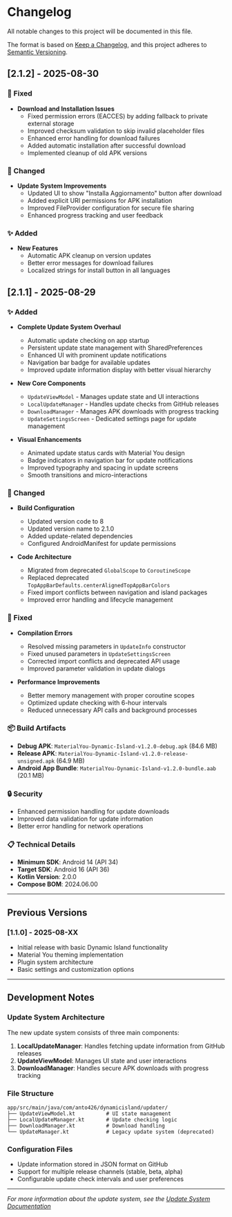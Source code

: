 # Changelog

All notable changes to this project will be documented in this file.

The format is based on [Keep a Changelog](https://keepachangelog.com/en/1.0.0/),
and this project adheres to [Semantic Versioning](https://semver.org/spec/v2.0.0.html).

## [2.1.2] - 2025-08-30

### 🐛 Fixed
- **Download and Installation Issues**
  - Fixed permission errors (EACCES) by adding fallback to private external storage
  - Improved checksum validation to skip invalid placeholder files
  - Enhanced error handling for download failures
  - Added automatic installation after successful download
  - Implemented cleanup of old APK versions

### 🔧 Changed
- **Update System Improvements**
  - Updated UI to show "Installa Aggiornamento" button after download
  - Added explicit URI permissions for APK installation
  - Improved FileProvider configuration for secure file sharing
  - Enhanced progress tracking and user feedback

### ✨ Added
- **New Features**
  - Automatic APK cleanup on version updates
  - Better error messages for download failures
  - Localized strings for install button in all languages

## [2.1.1] - 2025-08-29

### ✨ Added
- **Complete Update System Overhaul**
  - Automatic update checking on app startup
  - Persistent update state management with SharedPreferences
  - Enhanced UI with prominent update notifications
  - Navigation bar badge for available updates
  - Improved update information display with better visual hierarchy

- **New Core Components**
  - `UpdateViewModel` - Manages update state and UI interactions
  - `LocalUpdateManager` - Handles update checks from GitHub releases
  - `DownloadManager` - Manages APK downloads with progress tracking
  - `UpdateSettingsScreen` - Dedicated settings page for update management

- **Visual Enhancements**
  - Animated update status cards with Material You design
  - Badge indicators in navigation bar for update notifications
  - Improved typography and spacing in update screens
  - Smooth transitions and micro-interactions

### 🔧 Changed
- **Build Configuration**
  - Updated version code to 8
  - Updated version name to 2.1.0
  - Added update-related dependencies
  - Configured AndroidManifest for update permissions

- **Code Architecture**
  - Migrated from deprecated `GlobalScope` to `CoroutineScope`
  - Replaced deprecated `TopAppBarDefaults.centerAlignedTopAppBarColors`
  - Fixed import conflicts between navigation and island packages
  - Improved error handling and lifecycle management

### 🐛 Fixed
- **Compilation Errors**
  - Resolved missing parameters in `UpdateInfo` constructor
  - Fixed unused parameters in `UpdateSettingsScreen`
  - Corrected import conflicts and deprecated API usage
  - Improved parameter validation in update dialogs

- **Performance Improvements**
  - Better memory management with proper coroutine scopes
  - Optimized update checking with 6-hour intervals
  - Reduced unnecessary API calls and background processes

### 📦 Build Artifacts
- **Debug APK**: `MaterialYou-Dynamic-Island-v1.2.0-debug.apk` (84.6 MB)
- **Release APK**: `MaterialYou-Dynamic-Island-v1.2.0-release-unsigned.apk` (64.9 MB)
- **Android App Bundle**: `MaterialYou-Dynamic-Island-v1.2.0-bundle.aab` (20.1 MB)

### 🔒 Security
- Enhanced permission handling for update downloads
- Improved data validation for update information
- Better error handling for network operations

### 📋 Technical Details
- **Minimum SDK**: Android 14 (API 34)
- **Target SDK**: Android 16 (API 36)
- **Kotlin Version**: 2.0.0
- **Compose BOM**: 2024.06.00

---

## Previous Versions

### [1.1.0] - 2025-08-XX
- Initial release with basic Dynamic Island functionality
- Material You theming implementation
- Plugin system architecture
- Basic settings and customization options

---

## Development Notes

### Update System Architecture
The new update system consists of three main components:

1. **LocalUpdateManager**: Handles fetching update information from GitHub releases
2. **UpdateViewModel**: Manages UI state and user interactions
3. **DownloadManager**: Handles secure APK downloads with progress tracking

### File Structure
```
app/src/main/java/com/anto426/dynamicisland/updater/
├── UpdateViewModel.kt          # UI state management
├── LocalUpdateManager.kt       # Update checking logic
├── DownloadManager.kt          # Download handling
└── UpdateManager.kt            # Legacy update system (deprecated)
```

### Configuration Files
- Update information stored in JSON format on GitHub
- Support for multiple release channels (stable, beta, alpha)
- Configurable update check intervals and user preferences

---

*For more information about the update system, see the [Update System Documentation](./docs/UPDATE_SYSTEM.md)*
